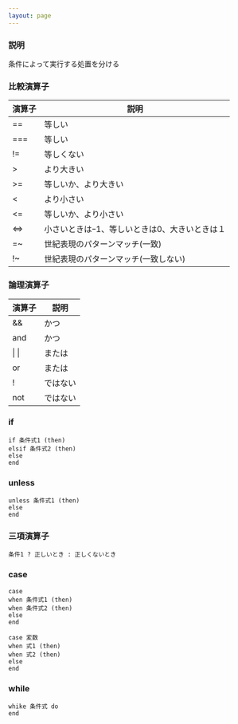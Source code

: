 ```yaml
---
layout: page
---
```


### 説明

条件によって実行する処置を分ける

### 比較演算子

| 演算子    | 説明                                          |
| --------- | --------------------------------------------- |
| ==        | 等しい                                        |
| ===       | 等しい                                        |
| !=        | 等しくない                                    |
| >         | より大きい                                    |
| >=        | 等しいか、より大きい                          |
| <      | より小さい                                    |
| <=     | 等しいか、より小さい                          |
| <=> | 小さいときはｰ1、等しいときは0、大きいときは１ |
| =~        | 世紀表現のパターンマッチ(一致)                |
| !~        | 世紀表現のパターンマッチ(一致しない)          |

### 論理演算子

| 演算子 | 説明     |
| ------ | -------- |
| &&     | かつ     |
| and    | かつ     |
| \| \|  | または   |
| or     | または   |
| !      | ではない |
| not    | ではない |

### if

    if 条件式1 (then)
    elsif 条件式2 (then)
    else
    end

### unless

    unless 条件式1 (then)
    else
    end

### 三項演算子

    条件1 ? 正しいとき : 正しくないとき

### case

    case
    when 条件式1 (then)
    when 条件式2 (then)
    else
    end

    case 変数
    when 式1 (then)
    when 式2 (then)
    else
    end

### while

    whike 条件式 do
    end

